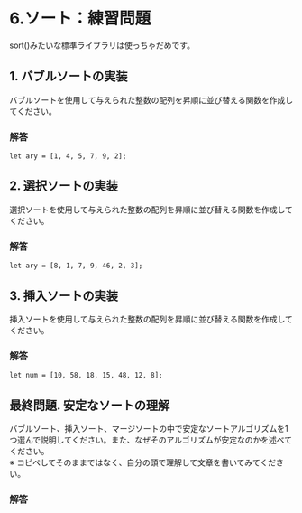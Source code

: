 # 6.ソート：練習問題
sort()みたいな標準ライブラリは使っちゃだめです。

## 1. バブルソートの実装
バブルソートを使用して与えられた整数の配列を昇順に並び替える関数を作成してください。
### 解答
```javascript!
let ary = [1, 4, 5, 7, 9, 2];

```

## 2. 選択ソートの実装
選択ソートを使用して与えられた整数の配列を昇順に並び替える関数を作成してください。
### 解答

```javascript!
let ary = [8, 1, 7, 9, 46, 2, 3];

```

## 3. 挿入ソートの実装
挿入ソートを使用して与えられた整数の配列を昇順に並び替える関数を作成してください。

### 解答
```javascript!
let num = [10, 58, 18, 15, 48, 12, 8];

```

## 最終問題. 安定なソートの理解
バブルソート、挿入ソート、マージソートの中で安定なソートアルゴリズムを1つ選んで説明してください。また、なぜそのアルゴリズムが安定なのかを述べてください。  
※ コピペしてそのままではなく、自分の頭で理解して文章を書いてみてください。

### 解答
```

```
